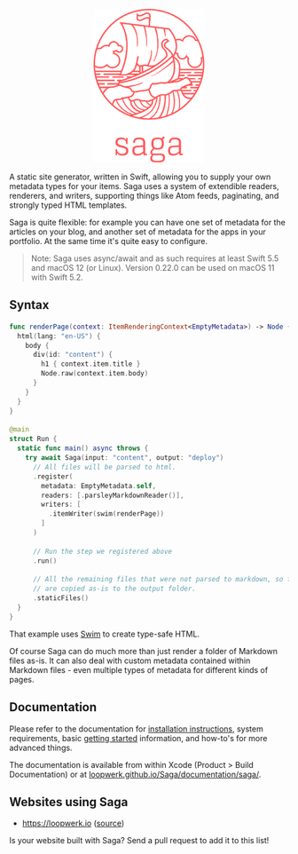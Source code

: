 <p align="center">
  <img src="logo.png" width="200" alt="tag-changelog" />
</p>

A static site generator, written in Swift, allowing you to supply your own metadata types for your items. Saga uses a system of extendible readers, renderers, and writers, supporting things like Atom feeds, paginating, and strongly typed HTML templates.

Saga is quite flexible: for example you can have one set of metadata for the articles on your blog, and another set of metadata for the apps in your portfolio. At the same time it's quite easy to configure.

> Note: Saga uses async/await and as such requires at least Swift 5.5 and macOS 12 (or Linux). Version 0.22.0 can be used on macOS 11 with Swift 5.2.


## Syntax

```swift
func renderPage(context: ItemRenderingContext<EmptyMetadata>) -> Node {
  html(lang: "en-US") {
    body {
      div(id: "content") {
        h1 { context.item.title }
        Node.raw(context.item.body)
      }
    }
  }
}

@main
struct Run {
  static func main() async throws {
    try await Saga(input: "content", output: "deploy")
      // All files will be parsed to html.
      .register(
        metadata: EmptyMetadata.self,
        readers: [.parsleyMarkdownReader()],
        writers: [
          .itemWriter(swim(renderPage))
        ]
      )

      // Run the step we registered above
      .run()

      // All the remaining files that were not parsed to markdown, so for example images, raw html files and css,
      // are copied as-is to the output folder.
      .staticFiles()
  }
}
```

That example uses [Swim](https://github.com/robb/Swim) to create type-safe HTML.

Of course Saga can do much more than just render a folder of Markdown files as-is. It can also deal with custom metadata contained within Markdown files - even multiple types of metadata for different kinds of pages.


## Documentation
Please refer to the documentation for [installation instructions](https://loopwerk.github.io/Saga/documentation/saga/installation), system requirements, basic [getting started](https://loopwerk.github.io/Saga/documentation/saga/gettingstarted) information, and how-to's for more advanced things.

The documentation is available from within Xcode (Product > Build Documentation) or at [loopwerk.github.io/Saga/documentation/saga/](https://loopwerk.github.io/Saga/documentation/saga/).


## Websites using Saga
- https://loopwerk.io ([source](https://github.com/loopwerk/loopwerk.io))

Is your website built with Saga? Send a pull request to add it to this list!
